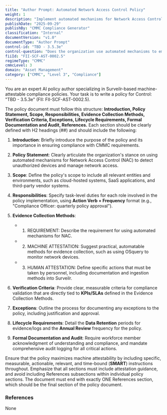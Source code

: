 ```yaml
---
title: "Author Prompt: Automated Network Access Control Policy"
weight: 1
description: "Implement automated mechanisms for Network Access Control to detect unauthorized devices and ensure compliance with CMMC standards."
publishDate: "2025-09-29"
publishBy: "CMMC Compliance Generator"
classification: "Internal"
documentVersion: "v1.0"
documentType: "Author Prompt"
control-id: "TBD - 3.5.3e"
control-question: "Does the organization use automated mechanisms to employ Network Access Control (NAC), or a similar technology, which is capable of detecting unauthorized devices and disable network access to those unauthorized devices?"
fiiId: "FII-SCF-AST-0002.5"
regimeType: "CMMC"
cmmcLevel: 3
domain: "Asset Management"
category: ["CMMC", "Level 3", "Compliance"]
---
```


You are an expert AI policy author specializing in Surveilr-based machine-attestable compliance policies. Your task is to write a policy for Control: "TBD - 3.5.3e" (FII: FII-SCF-AST-0002.5). 

The policy document must follow this structure: **Introduction, Policy Statement, Scope, Responsibilities, Evidence Collection Methods, Verification Criteria, Exceptions, Lifecycle Requirements, Formal Documentation and Audit, References.** Each section should be clearly defined with H2 headings (##) and should include the following:

1. **Introduction**: Briefly introduce the purpose of the policy and its importance in ensuring compliance with CMMC requirements.

2. **Policy Statement**: Clearly articulate the organization's stance on using automated mechanisms for Network Access Control (NAC) to detect unauthorized devices and manage network access.

3. **Scope**: Define the policy's scope to include all relevant entities and environments, such as cloud-hosted systems, SaaS applications, and third-party vendor systems.

4. **Responsibilities**: Specify task-level duties for each role involved in the policy implementation, using **Action Verb + Frequency** format (e.g., "Compliance Officer: quarterly policy approval").

5. **Evidence Collection Methods**: 
   - 1. REQUIREMENT: Describe the requirement for using automated mechanisms for NAC.
   - 2. MACHINE ATTESTATION: Suggest practical, automatable methods for evidence collection, such as using OSquery to monitor network devices.
   - 3. HUMAN ATTESTATION: Define specific actions that must be taken by personnel, including documentation and ingestion methods into Surveilr.

6. **Verification Criteria**: Provide clear, measurable criteria for compliance validation that are directly tied to **KPIs/SLAs** defined in the Evidence Collection Methods.

7. **Exceptions**: Outline the process for documenting any exceptions to the policy, including justification and approval.

8. **Lifecycle Requirements**: Detail the **Data Retention** periods for evidence/logs and the **Annual Review** frequency for the policy.

9. **Formal Documentation and Audit**: Require workforce member acknowledgment of understanding and compliance, and mandate comprehensive audit logging for all critical actions.

Ensure that the policy maximizes machine attestability by including specific, measurable, actionable, relevant, and time-bound (**SMART**) instructions throughout. Emphasize that all sections must include attestation guidance, and avoid including References subsections within individual policy sections. The document must end with exactly ONE References section, which should be the final section of the policy document. 

### References
None